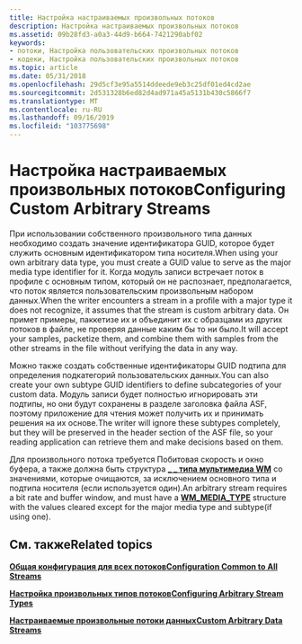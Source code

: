 ```yaml
---
title: Настройка настраиваемых произвольных потоков
description: Настройка настраиваемых произвольных потоков
ms.assetid: 09b28fd3-a0a3-44d9-b664-7421290abf02
keywords:
- потоки, Настройка пользовательских произвольных потоков
- кодеки, Настройка пользовательских произвольных потоков
ms.topic: article
ms.date: 05/31/2018
ms.openlocfilehash: 29d5cf3e95a5514ddeede9eb3c25df01ed4cd2ae
ms.sourcegitcommit: 2d531328b6ed82d4ad971a45a5131b430c5866f7
ms.translationtype: MT
ms.contentlocale: ru-RU
ms.lasthandoff: 09/16/2019
ms.locfileid: "103775698"
---
```

# <a name="configuring-custom-arbitrary-streams"></a><span data-ttu-id="b5cc9-105">Настройка настраиваемых произвольных потоков</span><span class="sxs-lookup"><span data-stu-id="b5cc9-105">Configuring Custom Arbitrary Streams</span></span>

<span data-ttu-id="b5cc9-106">При использовании собственного произвольного типа данных необходимо создать значение идентификатора GUID, которое будет служить основным идентификатором типа носителя.</span><span class="sxs-lookup"><span data-stu-id="b5cc9-106">When using your own arbitrary data type, you must create a GUID value to serve as the major media type identifier for it.</span></span> <span data-ttu-id="b5cc9-107">Когда модуль записи встречает поток в профиле с основным типом, который он не распознает, предполагается, что поток является пользовательским произвольным набором данных.</span><span class="sxs-lookup"><span data-stu-id="b5cc9-107">When the writer encounters a stream in a profile with a major type it does not recognize, it assumes that the stream is custom arbitrary data.</span></span> <span data-ttu-id="b5cc9-108">Он примет примеры, паккетизе их и объединит их с образцами из других потоков в файле, не проверяя данные каким бы то ни было.</span><span class="sxs-lookup"><span data-stu-id="b5cc9-108">It will accept your samples, packetize them, and combine them with samples from the other streams in the file without verifying the data in any way.</span></span>

<span data-ttu-id="b5cc9-109">Можно также создать собственные идентификаторы GUID подтипа для определения подкатегорий пользовательских данных.</span><span class="sxs-lookup"><span data-stu-id="b5cc9-109">You can also create your own subtype GUID identifiers to define subcategories of your custom data.</span></span> <span data-ttu-id="b5cc9-110">Модуль записи будет полностью игнорировать эти подтипы, но они будут сохранены в разделе заголовка файла ASF, поэтому приложение для чтения может получить их и принимать решения на их основе.</span><span class="sxs-lookup"><span data-stu-id="b5cc9-110">The writer will ignore these subtypes completely, but they will be preserved in the header section of the ASF file, so your reading application can retrieve them and make decisions based on them.</span></span>

<span data-ttu-id="b5cc9-111">Для произвольного потока требуется Побитовая скорость и окно буфера, а также должна быть структура [**\_ \_ типа мультимедиа WM**](/previous-versions/windows/desktop/api/wmsdkidl/ns-wmsdkidl-wm_media_type) со значениями, которые очищаются, за исключением основного типа и подтипа носителя (если используется один).</span><span class="sxs-lookup"><span data-stu-id="b5cc9-111">An arbitrary stream requires a bit rate and buffer window, and must have a [**WM\_MEDIA\_TYPE**](/previous-versions/windows/desktop/api/wmsdkidl/ns-wmsdkidl-wm_media_type) structure with the values cleared except for the major media type and subtype(if using one).</span></span>

## <a name="related-topics"></a><span data-ttu-id="b5cc9-112">См. также</span><span class="sxs-lookup"><span data-stu-id="b5cc9-112">Related topics</span></span>

<dl> <dt>

[<span data-ttu-id="b5cc9-113">**Общая конфигурация для всех потоков**</span><span class="sxs-lookup"><span data-stu-id="b5cc9-113">**Configuration Common to All Streams**</span></span>](configuration-common-to-all-streams.md)
</dt> <dt>

[<span data-ttu-id="b5cc9-114">**Настройка произвольных типов потоков**</span><span class="sxs-lookup"><span data-stu-id="b5cc9-114">**Configuring Arbitrary Stream Types**</span></span>](configuring-arbitrary-stream-types.md)
</dt> <dt>

[<span data-ttu-id="b5cc9-115">**Настраиваемые произвольные потоки данных**</span><span class="sxs-lookup"><span data-stu-id="b5cc9-115">**Custom Arbitrary Data Streams**</span></span>](custom-arbitrary-data-streams.md)
</dt> </dl>

 

 




